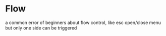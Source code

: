 # Flow

a common error of beginners about flow control, like esc open/close menu but only one side can be triggered

